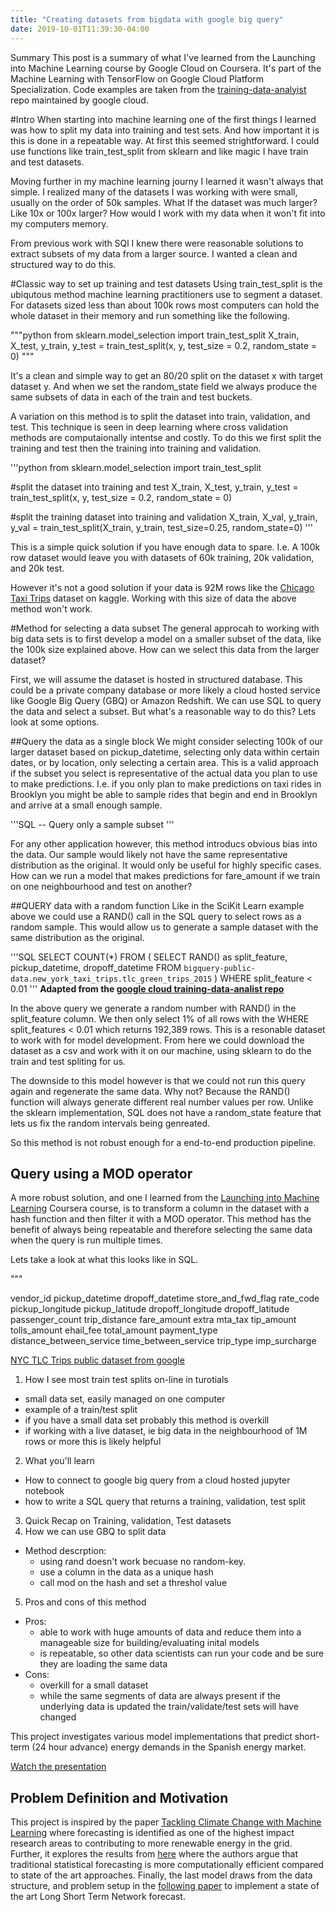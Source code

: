 ```yaml
---
title: "Creating datasets from bigdata with google big query"
date: 2019-10-01T11:39:30-04:00
---
```


Summary
This post is a summary of what I've learned from the Launching into Machine Learning course by Google Cloud on Coursera. It's part of the Machine Learning with TensorFlow on Google Cloud Platform Specialization. Code examples are taken from the [training-data-analyist](https://github.com/nicholasjhana/training-data-analyst) repo maintained by google cloud.

#Intro
When starting into machine learning one of the first things I learned was how to split my data into training and test sets. And how important it is this is done in a repeatable way. At first this seemed strightforward. I could use functions like train_test_split from sklearn and like magic I have train and test datasets.

Moving further in my machine learning journy I learned it wasn't always that simple. I realized many of the datasets I was working with were small, usually on the order of 50k samples. What If the dataset was much larger? Like 10x or 100x larger? How would I work with my data when it won't fit into my computers memory.

From previous work with SQl I knew there were reasonable solutions to extract subsets of my data from a larger source. I wanted a clean and structured way to do this.

#Classic way to set up training and test datasets
Using train_test_split is the ubiqutous method machine learning practitioners use to segment a dataset. For datasets sized less than about 100k rows most computers can hold the whole dataset in their memory and run something like the following.  

"""python
from sklearn.model_selection import train_test_split
X_train, X_test, y_train, y_test = train_test_split(x, y, test_size = 0.2, random_state = 0)
"""

It's a clean and simple way to get an 80/20 split on the dataset x with target dataset y. And when we set the random_state field we always produce the same subsets of data in each of the train and test buckets.

A variation on this method is to split the dataset into train, validation, and test. This technique is seen in deep learning where cross validation methods are computaionally intentse and costly. To do this we first split the training and test then the training into training and validation.

'''python
from sklearn.model_selection import train_test_split

#split the dataset into training and test
X_train, X_test, y_train, y_test = train_test_split(x, y, test_size = 0.2, random_state = 0)

#split the training dataset into training and validation
X_train, X_val, y_train, y_val = train_test_split(X_train, y_train, test_size=0.25, random_state=0)
'''

This is a simple quick solution if you have enough data to spare. I.e. A 100k row dataset would leave you with datasets of 60k training, 20k validation, and 20k test. 

However it's not a good solution if your data is 92M rows like the [Chicago Taxi Trips](https://www.kaggle.com/chicago/chicago-taxi-trips-bq) dataset on kaggle. Working with this size of data the above method won't work. 

#Method for selecting a data subset
The general approcah to working with big data sets is to first develop a model on a smaller subset of the data, like the 100k size explained above. How can we select this data from the larger dataset?

First, we will assume the dataset is hosted in structured database. This could be a private company database or more likely a cloud hosted service like Google Big Query (GBQ) or Amazon Redshift. We can use SQL to query the data and select a subset. But what's a reasonable way to do this? Lets look at some options.

##Query the data as a single block
We might consider selecting 100k of our larger dataset based on pickup_datetime, selecting only data within certain dates, or by location, only selecting a certain area. This is a valid approach if the subset you select is representative of the actual data you plan to use to make predictions. I.e. if you only plan to make predictions on taxi rides in Brooklyn you might be able to sample rides that begin and end in Brooklyn and arrive at a small enough sample. 

'''SQL
-- Query only a sample subset
'''

For any other application however, this method introducs obvious bias into the data. Our sample would likely not have the same representative distribution as the original. It would only be useful for highly specific cases. How can we run a model that makes predictions for fare_amount if we train on one neighbourhood and test on another?

##QUERY data with a random function
Like in the SciKit Learn example above we could use a RAND() call in the SQL query to select rows as a random sample. This would allow us to generate a sample dataset with the same distribution as the original.

'''SQL
SELECT COUNT(*)
FROM (
  SELECT RAND() as split_feature,
         pickup_datetime,
         dropoff_datetime
  FROM `bigquery-public-data.new_york_taxi_trips.tlc_green_trips_2015`
)
WHERE split_feature < 0.01
'''
**Adapted from the [google cloud training-data-analist repo](https://github.com/nicholasjhana/training-data-analyst/blob/master/courses/machine_learning/deepdive/02_generalization/repeatable_splitting.ipynb)**

In the above query we generate a random number with RAND() in the split_feature column. We then only select 1% of all rows with the WHERE split_features < 0.01 which returns 192,389 rows. This is a resonable dataset to work with for model development. From here we could download the dataset as a csv and work with it on our machine, using sklearn to do the train and test spliting for us.

The downside to this model however is that we could not run this query again and regenerate the same data. Why not? Because the RAND() function will always generate different real number values per row. Unlike the sklearn implementation, SQL does not have a random_state feature that lets us fix the random intervals being genreated. 

So this method is not robust enough for a end-to-end production pipeline.


## Query using a MOD operator 
A more robust solution, and one I learned from the [Launching into Machine Learning](https://www.coursera.org/learn/launching-machine-learning?) Coursera course, is to transform a column in the dataset with a hash function and then filter it with a MOD operator. This method has the benefit of always being repeatable and therefore selecting the same data when the query is run multiple times.

Lets take a look at what this looks like in SQL.

"""


vendor_id
pickup_datetime
dropoff_datetime
store_and_fwd_flag
rate_code
pickup_longitude
pickup_latitude
	dropoff_longitude
	dropoff_latitude
	passenger_count
	trip_distance
	fare_amount
	extra
	mta_tax
	tip_amount
	tolls_amount
	ehail_fee
	total_amount
	payment_type
	distance_between_service
	time_between_service
	trip_type
  imp_surcharge	


[NYC TLC Trips public dataset from google](https://console.cloud.google.com/marketplace/details/city-of-new-york/nyc-tlc-trips?filter=solution-type:dataset&q=NY&id=e4902dee-0577-42a0-ac7c-436c04ea50b6)








1. How I see most train test splits on-line in turotials
  - small data set, easily managed on one computer
  - example of a train/test split 
  - if you have a small data set probably this method is overkill
  - if working with a live dataset, ie big data in the neighbourhood of 1M rows or more this is likely helpful
2. What you'll learn
  - How to connect to google big query from a cloud hosted jupyter notebook
  - how to write a SQL query that returns a training, validation, test split
3. Quick Recap on Training, validation, Test datasets
4. How we can use GBQ to split data
  - Method descrption: 
    - using rand doesn't work becuase no random-key.
    - use a column in the data as a unique hash
    - call mod on the hash and set a threshol value
5. Pros and cons of this method
  - Pros:
    - able to work with huge amounts of data and reduce them into a manageable size for building/evaluating inital models
    - is repeatable, so other data scientists can run your code and be sure they are loading the same data
  - Cons:
    - overkill for a small dataset
    - while the same segments of data are always present if the underlying data is updated the train/validate/test sets will have changed




This project investigates various model implementations that predict short-term (24 hour advance) energy demands in the Spanish energy market.

[Watch the presentation](https://youtu.be/KaWCwBD_UBA) 


## Problem Definition and Motivation
This project is inspired by the paper [Tackling Climate Change with Machine Learning](https://arxiv.org/abs/1906.05433) where forecasting is identified as one of the highest impact research areas to contributing to more renewable energy in the grid. Further, it explores the results from [here](https://www.researchgate.net/publication/330155110_Short-Term_Load_Forecasting_in_Smart_Grids_An_Intelligent_Modular_Approach) where the authors argue that traditional statistical forecasting is more computationally efficient compared to state of the art approaches. Finally, the last model draws from the data structure, and problem setup in the [following paper](https://www.researchgate.net/publication/323847484_Statistical_and_Machine_Learning_forecasting_methods_Concerns_and_ways_forward) to implement a state of the art Long Short Term Network forecast.
